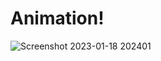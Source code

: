# Animation!

![Screenshot 2023-01-18 202401](https://user-images.githubusercontent.com/112897767/213205561-e24a70d7-2515-4d50-8055-f9dcba02d4be.png)
